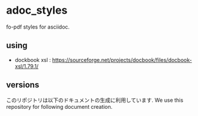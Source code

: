 # adoc_styles

fo-pdf styles for asciidoc.

## using

- dockbook xsl : https://sourceforge.net/projects/docbook/files/docbook-xsl/1.79.1/

## versions

このリポジトリは以下のドキュメントの生成に利用しています.
We use this repository for following document creation.

